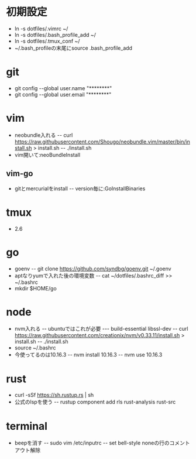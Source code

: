 # 初期設定
- ln -s dotfiles/.vimrc ~/
- ln -s dotfiles/.bash_profile_add ~/
- ln -s dotfiles/.tmux_conf ~/
- ~/.bash_profileの末尾にsource .bash_profile_add

# git
- git config --global user.name  "********"
- git config --global user.email "********"

# vim
- neobundle入れる
-- curl https://raw.githubusercontent.com/Shougo/neobundle.vim/master/bin/install.sh > install.sh
-- ./install.sh
- vim開いて:neoBundleInstall
## vim-go
- gitとmercurialをinstall
-- version毎に:GoInstallBinaries

# tmux
- 2.6

# go
- goenv
-- git clone https://github.com/syndbg/goenv.git ~/.goenv 
- aptなりyumで入れた後の環境変数
-- cat ~/dotfiles/.bashrc_diff >> ~/.bashrc
- mkdir $HOME/go

# node
- nvm入れる
-- ubuntuではこれが必要
--- build-essential libssl-dev
-- curl https://raw.githubusercontent.com/creationix/nvm/v0.33.11/install.sh > install.sh
-- ./install.sh
- source ~/.bashrc
- 今使ってるのは10.16.3
-- nvm install 10.16.3
-- nvm use 10.16.3

# rust
- curl -sSf https://sh.rustup.rs | sh
- 公式のlspを使う
-- rustup component add rls rust-analysis rust-src 

# terminal
- beepを消す
-- sudo vim /etc/inputrc
-- set bell-style noneの行のコメントアウト解除

